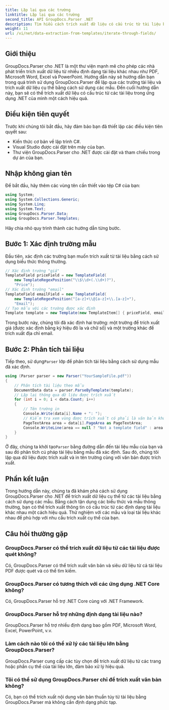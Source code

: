 ```yaml
---
title: Lặp lại qua các trường
linktitle: Lặp lại qua các trường
second_title: API GroupDocs.Parser .NET
description: Tìm hiểu cách trích xuất dữ liệu có cấu trúc từ tài liệu bằng GroupDocs.Parser cho .NET. Nâng cao các ứng dụng .NET của bạn với khả năng trích xuất dữ liệu tài liệu.
weight: 11
url: /vi/net/data-extraction-from-templates/iterate-through-fields/
---
```

## Giới thiệu
GroupDocs.Parser cho .NET là một thư viện mạnh mẽ cho phép các nhà phát triển trích xuất dữ liệu từ nhiều định dạng tài liệu khác nhau như PDF, Microsoft Word, Excel và PowerPoint. Hướng dẫn này sẽ hướng dẫn bạn trong quá trình sử dụng GroupDocs.Parser để lặp qua các trường tài liệu và trích xuất dữ liệu cụ thể bằng cách sử dụng các mẫu. Đến cuối hướng dẫn này, bạn sẽ có thể trích xuất dữ liệu có cấu trúc từ các tài liệu trong ứng dụng .NET của mình một cách hiệu quả.
## Điều kiện tiên quyết
Trước khi chúng tôi bắt đầu, hãy đảm bảo bạn đã thiết lập các điều kiện tiên quyết sau:
- Kiến thức cơ bản về lập trình C#.
- Visual Studio được cài đặt trên máy của bạn.
- Thư viện GroupDocs.Parser cho .NET được cài đặt và tham chiếu trong dự án của bạn.

## Nhập không gian tên
Để bắt đầu, hãy thêm các vùng tên cần thiết vào tệp C# của bạn:
```csharp
using System;
using System.Collections.Generic;
using System.Linq;
using System.Text;
using GroupDocs.Parser.Data;
using GroupDocs.Parser.Templates;
```
Hãy chia nhỏ quy trình thành các hướng dẫn từng bước.
## Bước 1: Xác định trường mẫu
Đầu tiên, xác định các trường bạn muốn trích xuất từ tài liệu bằng cách sử dụng biểu thức thông thường.
```csharp
// Xác định trường "giá"
TemplateField priceField = new TemplateField(
    new TemplateRegexPosition("\\$\\d+(.\\d+)?"),
    "Price");
// Xác định trường "email"
TemplateField emailField = new TemplateField(
    new TemplateRegexPosition("[a-z]+\\@[a-z]+\\.[a-z]+"),
    "Email");
// Tạo mẫu với các trường được xác định
Template template = new Template(new TemplateItem[] { priceField, emailField });
```
Trong bước này, chúng tôi đã xác định hai trường: một trường để trích xuất giá (được xác định bằng ký hiệu đô la và chữ số) và một trường khác để trích xuất địa chỉ email.
## Bước 2: Phân tích tài liệu
 Tiếp theo, sử dụng`Parser` lớp để phân tích tài liệu bằng cách sử dụng mẫu đã xác định.
```csharp
using (Parser parser = new Parser("YourSampleFile.pdf"))
{
    // Phân tích tài liệu theo mẫu
    DocumentData data = parser.ParseByTemplate(template);
    // Lặp lại thông qua dữ liệu được trích xuất
    for (int i = 0; i < data.Count; i++)
    {
        // Tên trường in
        Console.Write(data[i].Name + ": ");
        // Kiểm tra xem vùng được trích xuất có phải là văn bản không
        PageTextArea area = data[i].PageArea as PageTextArea;
        Console.WriteLine(area == null ? "Not a template field" : area.Text);
    }
}
```
 Ở đây, chúng ta khởi tạo`Parser` bằng đường dẫn đến tài liệu mẫu của bạn và sau đó phân tích cú pháp tài liệu bằng mẫu đã xác định. Sau đó, chúng tôi lặp qua dữ liệu được trích xuất và in tên trường cùng với văn bản được trích xuất.
## Phần kết luận
Trong hướng dẫn này, chúng ta đã khám phá cách sử dụng GroupDocs.Parser cho .NET để trích xuất dữ liệu cụ thể từ các tài liệu bằng cách sử dụng các mẫu. Bằng cách tận dụng các biểu thức và mẫu thông thường, bạn có thể trích xuất thông tin có cấu trúc từ các định dạng tài liệu khác nhau một cách hiệu quả. Thử nghiệm với các mẫu và loại tài liệu khác nhau để phù hợp với nhu cầu trích xuất cụ thể của bạn.

## Câu hỏi thường gặp
### GroupDocs.Parser có thể trích xuất dữ liệu từ các tài liệu được quét không?
Có, GroupDocs.Parser có thể trích xuất văn bản và siêu dữ liệu từ cả tài liệu PDF được quét và có thể tìm kiếm.
### GroupDocs.Parser có tương thích với các ứng dụng .NET Core không?
Có, GroupDocs.Parser hỗ trợ .NET Core cùng với .NET Framework.
### GroupDocs.Parser hỗ trợ những định dạng tài liệu nào?
GroupDocs.Parser hỗ trợ nhiều định dạng bao gồm PDF, Microsoft Word, Excel, PowerPoint, v.v.
### Làm cách nào tôi có thể xử lý các tài liệu lớn bằng GroupDocs.Parser?
GroupDocs.Parser cung cấp các tùy chọn để trích xuất dữ liệu từ các trang hoặc phần cụ thể của tài liệu lớn, đảm bảo xử lý hiệu quả.
### Tôi có thể sử dụng GroupDocs.Parser chỉ để trích xuất văn bản không?
Có, bạn có thể trích xuất nội dung văn bản thuần túy từ tài liệu bằng GroupDocs.Parser mà không cần định dạng phức tạp.